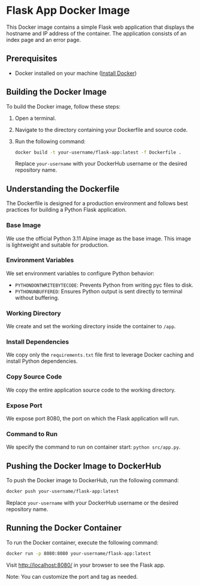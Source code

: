 # Flask App Docker Image

This Docker image contains a simple Flask web application that displays the hostname and IP address of the container. The application consists of an index page and an error page.

## Prerequisites

- Docker installed on your machine ([Install Docker](https://docs.docker.com/get-docker/))

## Building the Docker Image

To build the Docker image, follow these steps:

1. Open a terminal.
2. Navigate to the directory containing your Dockerfile and source code.
3. Run the following command:

    ```bash
    docker build -t your-username/flask-app:latest -f Dockerfile .
    ```

    Replace `your-username` with your DockerHub username or the desired repository name.

## Understanding the Dockerfile

The Dockerfile is designed for a production environment and follows best practices for building a Python Flask application.

### Base Image

We use the official Python 3.11 Alpine image as the base image. This image is lightweight and suitable for production.

### Environment Variables

We set environment variables to configure Python behavior:

- `PYTHONDONTWRITEBYTECODE`: Prevents Python from writing pyc files to disk.
- `PYTHONUNBUFFERED`: Ensures Python output is sent directly to terminal without buffering.

### Working Directory

We create and set the working directory inside the container to `/app`.

### Install Dependencies

We copy only the `requirements.txt` file first to leverage Docker caching and install Python dependencies.

### Copy Source Code

We copy the entire application source code to the working directory.

### Expose Port

We expose port 8080, the port on which the Flask application will run.

### Command to Run

We specify the command to run on container start: `python src/app.py`.

## Pushing the Docker Image to DockerHub

To push the Docker image to DockerHub, run the following command:

```bash
docker push your-username/flask-app:latest
```

Replace `your-username` with your DockerHub username or the desired repository name.

## Running the Docker Container

To run the Docker container, execute the following command:

```bash
docker run -p 8080:8080 your-username/flask-app:latest
```

Visit [http://localhost:8080/](http://localhost:8080/) in your browser to see the Flask app.

Note: You can customize the port and tag as needed.